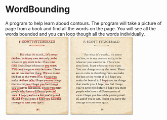 # WordBounding
A program to help learn aboud contours. The program will take a picture of page from a book and find all the words on the page. You will see all the words bounded and you can loop though all the words individually.\
<img src="/images/all_words.png" alt="All Words Bounded" width="200"/>
<img src="/images/one_words.png" alt="One Word Bounded" width="200"/>
